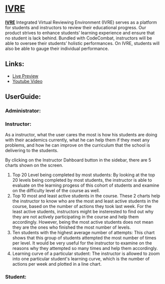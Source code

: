 # [IVRE](https://dashboard-10955.firebaseapp.com/)

**[IVRE](https://dashboard-10955.firebaseapp.com/)** Integrated Virtual Reviewing Environment (IVRE) serves as a platform for students and instructors to review their educational progress. Our product strives to enhance students’ learning experience and ensure that no student is lack behind. Bundled with CodeCombat, instructors will be able to oversee their students’ holistic performances. On IVRE, students will also be able to gauge their individual performance.


## Links:

+ [Live Preview](https://dashboard-10955.firebaseapp.com/)
+ [Youtube Video]()

## UserGuide:

### Administrator:

### Instructor:
As a instructor, what the user cares the most is how his students are doing with their academics currently, what he can help them if they meet any problems, and how he can improve on the curriculum that the school is delivering to the students. 

By clicking on the Instructor Dahboard button in the sidebar, there are 5 charts shown on the screen.
1. Top 20 Level being completed by most students: By looking at the top 20 levels being completed by most students, the instructor is able to evaluate on the learning progess of this cohort of students and examine on the difficulty level of the course as well. 
2. Top 10 most and least active students in the course. These 2 charts help the instructor to know who are the most and least active students in the course, based on the number of actions they took last week. For the least active students, instructors might be insterested to find out why they are not actively participating in the course and help them accordingly. However, being the most active students does not mean they are the ones who finished the most number of levels. 
3. Ten students with the highest average number of attempts: This chart shows that this group of students attempted the most number of times per level. It would be very useful for the instructor to examine on the reasons why they attempted so many times and help them accordingly.
4. Learning curve of a particular student: The instructor is allowed to zoom into one particular student's learning curve, which is the number of actions per week and plotted in a line chart.

### Student: 




